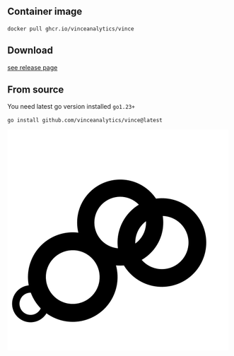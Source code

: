 ## Container image
```
docker pull ghcr.io/vinceanalytics/vince
```

## Download 

[see release page](https://github.com/vinceanalytics/vince/releases)

## From source

You need latest go version installed `go1.23+`

```
go install github.com/vinceanalytics/vince@latest
```

![logo](logo.png)